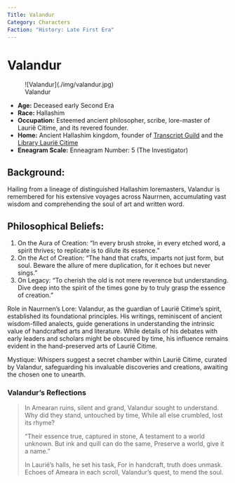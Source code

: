 ```yaml
---
Title: Valandur
Category: Characters
Faction: "History: Late First Era"
---
```


# Valandur

<div class="wrap-right-img">
<figure class="pic-banner">
![Valandur](./img/valandur.jpg)
<figcaption>Valandur</figcaption>
</figure>
</div>


-   **Age:** Deceased early Second Era
-   **Race:** Hallashim
-   **Occupation:** Esteemed ancient philosopher, scribe, lore-master of Laurië Citime, and its revered founder.
-   **Home:** Ancient Hallashim kingdom, founder of [Transcript Guild](../Factions/transcript-guild.md) and
    the [Library Laurië Citime](../Places/laurie-citime.md)
-   **Eneagram Scale:** Enneagram Number: 5 (The Investigator)



## Background:

Hailing from a lineage of distinguished Hallashim loremasters, Valandur is remembered for his extensive voyages across Naurrnen, accumulating vast wisdom and comprehending the soul of art and written word.


## Philosophical Beliefs:

1.  On the Aura of Creation: &ldquo;In every brush stroke, in every etched word, a spirit thrives; to replicate is to dilute its essence.&rdquo;
2.  On the Act of Creation: &ldquo;The hand that crafts, imparts not just form, but soul. Beware the allure of mere duplication, for it echoes but never sings.&rdquo;
3.  On Legacy: &ldquo;To cherish the old is not mere reverence but understanding. Dive deep into the spirit of the times gone by to truly grasp the essence of creation.&rdquo;

Role in Naurrnen&rsquo;s Lore: Valandur, as the guardian of Laurië Citime&rsquo;s spirit, established its foundational principles. His writings, reminiscent of ancient wisdom-filled analects, guide generations in understanding the intrinsic value of handcrafted arts and literature. While details of his debates with early leaders and scholars might be obscured by time, his influence remains evident in the hand-preserved arts of Laurië Citime.

Mystique: Whispers suggest a secret chamber within Laurië Citime, curated by Valandur, safeguarding his invaluable discoveries and creations, awaiting the chosen one to unearth.

### Valandur&rsquo;s Reflections

> In Amearan ruins, silent and grand,
> Valandur sought to understand.
> Why did they stand, untouched by time,
> While all else crumbled, lost its rhyme?
> 
> “Their essence true, captured in stone,
> A testament to a world unknown.
> But ink and quill can do the same,
> Preserve a world, give it a name.”
> 
> In Laurië&rsquo;s halls, he set his task,
> For in handcraft, truth does unmask.
> Echoes of Ameara in each scroll,
> Valandur&rsquo;s quest, to mend the soul.

<br style="clear:both;" />


